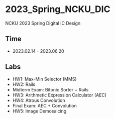 # 2023_Spring_NCKU_DIC
NCKU 2023 Spring Digital IC Design

## Time
- 2023.02.14 - 2023.06.20

## Labs
- HW1: Max-Min Selector (MMS)
- HW2: Rails
- Midterm Exam: Bitonic Sorter + Rails
- HW3: Arithmetic Expression Calculator (AEC)
- HW4: Atrous Convolution
- Final Exam: AEC + Convolution
- HW5: Image Demosaicing
